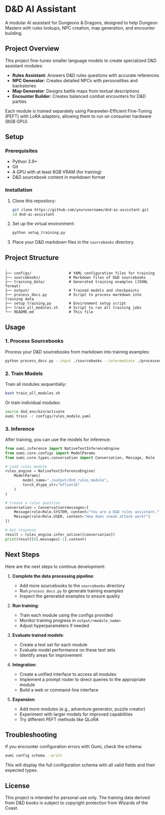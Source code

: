 # D&D AI Assistant

A modular AI assistant for Dungeons & Dragons, designed to help Dungeon Masters with rules lookups, NPC creation, map generation, and encounter building.

## Project Overview

This project fine-tunes smaller language models to create specialized D&D assistant modules:

- **Rules Assistant**: Answers D&D rules questions with accurate references
- **NPC Generator**: Creates detailed NPCs with personalities and backstories
- **Map Generator**: Designs battle maps from textual descriptions
- **Encounter Builder**: Creates balanced combat encounters for D&D parties

Each module is trained separately using Parameter-Efficient Fine-Tuning (PEFT) with LoRA adapters, allowing them to run on consumer hardware (8GB GPU).

## Setup

### Prerequisites

- Python 3.9+
- Git
- A GPU with at least 8GB VRAM (for training)
- D&D sourcebook content in markdown format

### Installation

1. Clone this repository:
   ```bash
   git clone https://github.com/yourusername/dnd-ai-assistant.git
   cd dnd-ai-assistant
   ```

2. Set up the virtual environment:
   ```bash
   python setup_training.py
   ```

3. Place your D&D markdown files in the `sourcebooks` directory.

## Project Structure

```
.
├── configs/                 # YAML configuration files for training
├── sourcebooks/             # Markdown files of D&D sourcebooks
├── training_data/           # Generated training examples (JSONL format)
├── output/                  # Trained models and checkpoints
├── process_docs.py          # Script to process markdown into training data
├── setup_training.py        # Environment setup script
├── train_all_modules.sh     # Script to run all training jobs
└── README.md                # This file
```

## Usage

### 1. Process Sourcebooks

Process your D&D sourcebooks from markdown into training examples:

```bash
python process_docs.py --input ./sourcebooks --intermediate ./processed_dnd_data.json --output ./training_data
```

### 2. Train Models

Train all modules sequentially:

```bash
bash train_all_modules.sh
```

Or train individual modules:

```bash
source dnd_env/bin/activate
oumi train -c configs/rules_module.yaml
```

### 3. Inference

After training, you can use the models for inference:

```python
from oumi.inference import NativeTextInferenceEngine
from oumi.core.configs import ModelParams
from oumi.core.types.conversation import Conversation, Message, Role

# Load rules module
rules_engine = NativeTextInferenceEngine(
    ModelParams(
        model_name="./output/dnd_rules_module",
        torch_dtype_str="bfloat16"
    )
)

# Create a rules question
conversation = Conversation(messages=[
    Message(role=Role.SYSTEM, content="You are a D&D rules assistant."),
    Message(role=Role.USER, content="How does sneak attack work?")
])

# Get response
result = rules_engine.infer_online([conversation])
print(result[0].messages[-1].content)
```

## Next Steps

Here are the next steps to continue development:

1. **Complete the data processing pipeline**:
   - Add more sourcebooks to the `sourcebooks` directory
   - Run `process_docs.py` to generate training examples
   - Inspect the generated examples to ensure quality

2. **Run training**:
   - Train each module using the configs provided
   - Monitor training progress in `output/<module_name>`
   - Adjust hyperparameters if needed

3. **Evaluate trained models**:
   - Create a test set for each module
   - Evaluate model performance on these test sets
   - Identify areas for improvement

4. **Integration**:
   - Create a unified interface to access all modules
   - Implement a prompt router to direct queries to the appropriate module
   - Build a web or command-line interface

5. **Expansion**:
   - Add more modules (e.g., adventure generator, puzzle creator)
   - Experiment with larger models for improved capabilities
   - Try different PEFT methods like QLoRA

## Troubleshooting

If you encounter configuration errors with Oumi, check the schema:

```bash
oumi config schema --print
```

This will display the full configuration schema with all valid fields and their expected types.

## License

This project is intended for personal use only. The training data derived from D&D books is subject to copyright protection from Wizards of the Coast.